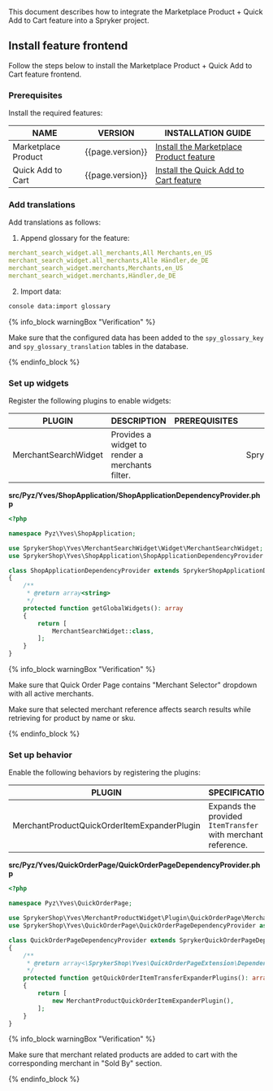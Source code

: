This document describes how to integrate the Marketplace Product + Quick Add to Cart feature into a Spryker project.

## Install feature frontend

Follow the steps below to install the Marketplace Product + Quick Add to Cart feature frontend.

### Prerequisites

Install the required features:

| NAME | VERSION | INSTALLATION GUIDE |
|-------------------|-----------------|----------------|
| Marketplace Product | {{page.version}} | [Install the Marketplace Product feature](/docs/pbc/all/product-information-management/{{page.version}}/marketplace/install-and-upgrade/install-features/install-the-marketplace-product-feature.html)|
| Quick Add to Cart   | {{page.version}} | [Install the Quick Add to Cart feature](/docs/pbc/all/cart-and-checkout/{{page.version}}/base-shop/install-and-upgrade/install-features/install-the-quick-add-to-cart-feature.html)              |

### Add translations

Add translations as follows:

1. Append glossary for the feature:

```yaml
merchant_search_widget.all_merchants,All Merchants,en_US
merchant_search_widget.all_merchants,Alle Händler,de_DE
merchant_search_widget.merchants,Merchants,en_US
merchant_search_widget.merchants,Händler,de_DE
```

2. Import data:

```bash
console data:import glossary
```

{% info_block warningBox "Verification" %}

Make sure that the configured data has been added to the `spy_glossary_key` and `spy_glossary_translation` tables in the database.

{% endinfo_block %}

### Set up widgets

Register the following plugins to enable widgets:

| PLUGIN | DESCRIPTION | PREREQUISITES | NAMESPACE |
| --------------- | ------------------ | ------------- | --------------- |
| MerchantSearchWidget | Provides a widget to render a merchants filter.  |   | SprykerShop\Yves\MerchantSearchWidget\Widget |

**src/Pyz/Yves/ShopApplication/ShopApplicationDependencyProvider.php**

```php
<?php

namespace Pyz\Yves\ShopApplication;

use SprykerShop\Yves\MerchantSearchWidget\Widget\MerchantSearchWidget;
use SprykerShop\Yves\ShopApplication\ShopApplicationDependencyProvider as SprykerShopApplicationDependencyProvider;

class ShopApplicationDependencyProvider extends SprykerShopApplicationDependencyProvider
{
    /**
     * @return array<string>
     */
    protected function getGlobalWidgets(): array
    {
        return [
            MerchantSearchWidget::class,
        ];
    }
}
```

{% info_block warningBox "Verification" %}

Make sure that Quick Order Page contains "Merchant Selector" dropdown with all active merchants.

Make sure that selected merchant reference affects search results while retrieving for product by name or sku.

{% endinfo_block %}

### Set up behavior

Enable the following behaviors by registering the plugins:

| PLUGIN  | SPECIFICATION | PREREQUISITES | NAMESPACE |
|--------------|---------------|---------------|-----------------|
| MerchantProductQuickOrderItemExpanderPlugin | Expands the provided `ItemTransfer` with merchant reference.|               | SprykerShop\Yves\MerchantProductWidget\Plugin\QuickOrderPage |

**src/Pyz/Yves/QuickOrderPage/QuickOrderPageDependencyProvider.php**

```php
<?php

namespace Pyz\Yves\QuickOrderPage;

use SprykerShop\Yves\MerchantProductWidget\Plugin\QuickOrderPage\MerchantProductQuickOrderItemExpanderPlugin;
use SprykerShop\Yves\QuickOrderPage\QuickOrderPageDependencyProvider as SprykerQuickOrderPageDependencyProvider;

class QuickOrderPageDependencyProvider extends SprykerQuickOrderPageDependencyProvider
{
    /**
     * @return array<\SprykerShop\Yves\QuickOrderPageExtension\Dependency\Plugin\QuickOrderItemExpanderPluginInterface>
     */
    protected function getQuickOrderItemTransferExpanderPlugins(): array
    {
        return [
            new MerchantProductQuickOrderItemExpanderPlugin(),
        ];
    }
}
```

{% info_block warningBox "Verification" %}

Make sure that merchant related products are added to cart with the corresponding merchant in "Sold By" section.

{% endinfo_block %}
